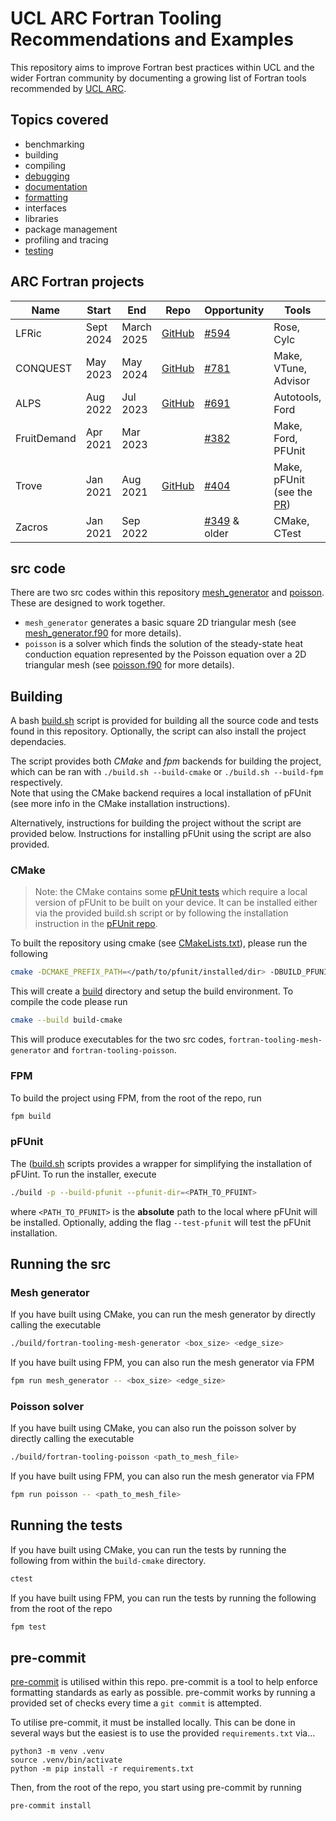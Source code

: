 # UCL ARC Fortran Tooling Recommendations and Examples

This repository aims to improve Fortran best practices within UCL and the wider Fortran community by documenting a growing list of Fortran tools recommended by [UCL ARC](https://ucl.ac.uk/arc).

## Topics covered

- benchmarking
- building
- compiling
- [debugging](./debugging)
- [documentation](./documentation)
- [formatting](./formatting)
- interfaces
- libraries
- package management
- profiling and tracing
- [testing](./testing)

## ARC Fortran projects

| Name | Start | End | Repo | Opportunity | Tools | Lessons |
| --- | --- | --- | --- | --- | --- | --- |
| LFRic | Sept 2024 | March 2025 | [GitHub](https://github.com/exoclim/lfric_dev) | [#594](https://github.com/UCL-ARC/research-software-opportunities/issues/594) | Rose, Cylc | |
| CONQUEST | May 2023 | May 2024 | [GitHub](https://github.com/OrderN/CONQUEST-release) | [#781](https://github.com/UCL-ARC/research-software-opportunities/issues/781) | Make, VTune, Advisor | |
| ALPS | Aug 2022 | Jul 2023 | [GitHub](https://github.com/danielver02/ALPS) | [#691](https://github.com/UCL-ARC/research-software-opportunities/issues/691) | Autotools, Ford | |
| FruitDemand | Apr 2021 | Mar 2023 |  | [#382](https://github.com/UCL-ARC/research-software-opportunities/issues/382) |  Make, Ford, PFUnit | |
| Trove | Jan 2021 | Aug 2021 | [GitHub](https://github.com/Trovemaster/TROVE/tree/merge-develop-mpi) | [#404](https://github.com/UCL-ARC/research-software-opportunities/issues/404) | Make, pFUnit (see the [PR](https://github.com/Trovemaster/TROVE/pull/44/files#diff-beda42571c095172ab63437d050612a571d0d9ddd3ad4f2aecbce907a9b7e3d0)) | |
| Zacros | Jan 2021 | Sep 2022 | | [#349](https://github.com/UCL-ARC/research-software-opportunities/issues/349) & older | CMake, CTest | |

## src code

There are two src codes within this repository [mesh_generator](./src/mesh_generator/) and [poisson](./src/poisson/). These are designed to work together.

- `mesh_generator` generates a basic square 2D triangular mesh (see [mesh_generator.f90](./src/mesh_generator/mesh_generator.f90) for more details).
- `poisson` is a solver which finds the solution of the steady-state heat conduction equation represented by the Poisson equation over a 2D triangular mesh (see [poisson.f90](./src/poisson/poisson.f90) for more details).

## Building

A bash [build.sh](./build.sh) script is provided for building all the source code and tests found in this repository. 
Optionally, the script can also install the project dependacies.  

The script provides both *CMake* and *fpm* backends for building the project, which can be ran with `./build.sh --build-cmake` or `./build.sh --build-fpm` respectively.  
Note that using the CMake backend requires a local installation of pFUnit (see more info in the CMake installation instructions).  

Alternatively, instructions for building the project without the script are provided below.
Instructions for installing pFUnit using the script are also provided.

### CMake

>Note: the CMake contains some [pFUnit tests](./testing/pFUnit/) which require a local version of pFUnit to be built on your device.
It can be installed either via the provided build.sh script or by following the installation instruction in the [pFUnit repo](https://github.com/Goddard-Fortran-Ecosystem/pFUnit).

To built the repository using cmake (see [CMakeLists.txt](./CMakeLists.txt)), please run the following

```sh
cmake -DCMAKE_PREFIX_PATH=</path/to/pfunit/installed/dir> -DBUILD_PFUNIT=ON -DBUILD_TEST_DRIVE=ON -B build-cmake 
``` 
This will create a [build](./build-cmake) directory and setup the build environment. To compile the code please run

```sh
cmake --build build-cmake
```

This will produce executables for the two src codes, `fortran-tooling-mesh-generator` and `fortran-tooling-poisson`.

### FPM

To build the project using FPM, from the root of the repo, run

```sh
fpm build
```


### pFUnit

The ([build.sh](./build.sh) scripts provides a wrapper for simplifying the installation of pFUint.  To run the installer, execute

```sh
./build -p --build-pfunit --pfunit-dir=<PATH_TO_PFUINT>
```
where `<PATH_TO_PFUNIT>` is the **absolute** path to the local where pFUnit will be installed. Optionally, adding the flag `--test-pfunit` will test the pFUnit installation. 

## Running the src

### Mesh generator

If you have built using CMake, you can run the mesh generator by directly calling the executable

```sh
./build/fortran-tooling-mesh-generator <box_size> <edge_size>
```

If you have built using FPM, you can also run the mesh generator via FPM
```sh
fpm run mesh_generator -- <box_size> <edge_size>
```

### Poisson solver
If you have built using CMake, you can also run the poisson solver by directly calling the executable
```sh
./build/fortran-tooling-poisson <path_to_mesh_file>
```

If you have built using FPM, you can also run the mesh generator via FPM
```sh
fpm run poisson -- <path_to_mesh_file>
```

## Running the tests

If you have built using CMake, you can run the tests by running the following from within the `build-cmake` directory.

```sh
ctest
```

If you have built using FPM, you can run the tests by running the following from the root of the repo

```sh
fpm test
```

## pre-commit

[pre-commit](https://pre-commit.com/) is utilised within this repo. pre-commit is a tool to help enforce formatting standards as early as possible.
pre-commit works by running a provided set of checks every time a `git commit` is attempted.

To utilise pre-commit, it must be installed locally. This can be done in several ways but the easiest is to use the provided `requirements.txt` via...
```
python3 -m venv .venv
source .venv/bin/activate
python -m pip install -r requirements.txt
``` 

Then, from the root of the repo, you start using pre-commit by running

```sh
pre-commit install
```
